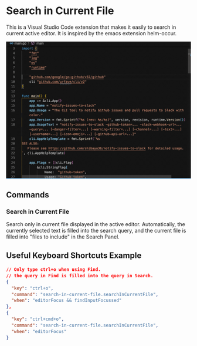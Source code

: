 # Search in Current File

This is a Visual Studio Code extension that makes it easily to search in current active editor.  It is inspired by the emacs extension helm-occur.

![Demo](images/demo.gif)

## Commands
### Search in Current File
Search only in current file displayed in the active editor.  Automatically, the currently selected text is filled into the search query, and the current file is filled into "files to include" in the Search Panel.

## Useful Keyboard Shortcuts Example
```json
// Only type ctrl+o when using Find.
// the query in Find is filled into the query in Search.
{
  "key": "ctrl+o",
  "command": "search-in-current-file.searchInCurrentFile",
  "when": "editorFocus && findInputFocussed"
},
{
  "key": "ctrl+cmd+o",
  "command": "search-in-current-file.searchInCurrentFile",
  "when": "editorFocus"
}
```
